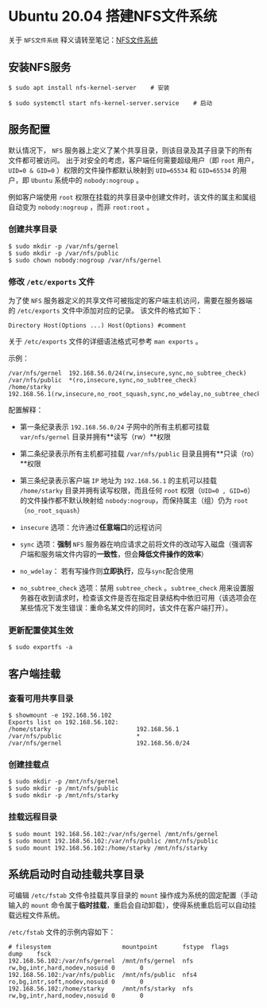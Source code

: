 # Ubuntu 20.04 搭建NFS文件系统

关于 `NFS文件系统` 释义请转至笔记：[NFS文件系统](../../../基础篇/文件系统/nfs/README.md)

## 安装NFS服务

``` shell
$ sudo apt install nfs-kernel-server    # 安装

$ sudo systemctl start nfs-kernel-server.service    # 启动
```

## 服务配置

默认情况下， `NFS` 服务器上定义了某个共享目录，则该目录及其子目录下的所有文件都可被访问。
出于对安全的考虑，客户端任何需要超级用户（即 `root` 用户， `UID=0 & GID=0` ）权限的文件操作都默认映射到 `UID=65534` 和 `GID=65534` 的用户，即 `Ubuntu` 系统中的 `nobody:nogroup` 。

例如客户端使用 `root` 权限在挂载的共享目录中创建文件时，该文件的属主和属组自动变为 `nobody:nogroup` ，而非 `root:root` 。

### 创建共享目录

``` shell
$ sudo mkdir -p /var/nfs/gernel
$ sudo mkdir -p /var/nfs/public
$ sudo chown nobody:nogroup /var/nfs/gernel
```

### 修改 `/etc/exports` 文件

为了使 `NFS` 服务器定义的共享文件可被指定的客户端主机访问，需要在服务器端的 `/etc/exports` 文件中添加对应的记录。
该文件的格式如下：

``` shell
Directory Host(Options ...) Host(Options) #comment
```

关于 `/etc/exports` 文件的详细语法格式可参考 `man exports` 。

示例：

``` shell
/var/nfs/gernel  192.168.56.0/24(rw,insecure,sync,no_subtree_check)
/var/nfs/public  *(ro,insecure,sync,no_subtree_check)
/home/starky 192.168.56.1(rw,insecure,no_root_squash,sync,no_wdelay,no_subtree_check)
```

配置解释：

* 第一条纪录表示 `192.168.56.0/24` 子网中的所有主机都可挂载 `var/nfs/gernel` 目录并拥有**读写（rw）**权限

* 第二条纪录表示所有主机都可挂载 `/var/nfs/public` 目录且拥有**只读（ro）**权限

* 第三条纪录表示客户端 `IP` 地址为 `192.168.56.1` 的主机可以挂载 `/home/starky` 目录并拥有读写权限，而且任何 `root` 权限（`UID=0 , GID=0`）的文件操作都不默认映射给 `nobody:nogroup`，而保持属主（组）仍为 `root`（`no_root_squash`）

* `insecure` 选项：允许通过**任意端口**的远程访问

* `sync` 选项：**强制** `NFS` 服务器在响应请求之前将文件的改动写入磁盘（强调客户端和服务端文件内容的**一致性**，但会**降低文件操作的效率**）

* `no_wdelay`： 若有写操作则**立即执行**，应与`sync`配合使用

* `no_subtree_check` 选项：禁用 `subtree_check` 。`subtree_check` 用来设置服务器在收到请求时，检查该文件是否在指定目录结构中依旧可用（该选项会在某些情况下发生错误：重命名某文件的同时，该文件在客户端打开）。

### 更新配置使其生效

``` shell
$ sudo exportfs -a
```

## 客户端挂载

### 查看可用共享目录

``` shell
$ showmount -e 192.168.56.102
Exports list on 192.168.56.102:
/home/starky                        192.168.56.1
/var/nfs/public                     *
/var/nfs/gernel                     192.168.56.0/24
```

### 创建挂载点

``` shell
$ sudo mkdir -p /mnt/nfs/gernel
$ sudo mkdir -p /mnt/nfs/public
$ sudo mkdir -p /mnt/nfs/starky
```

### 挂载远程目录

``` shell
$ sudo mount 192.168.56.102:/var/nfs/gernel /mnt/nfs/gernel
$ sudo mount 192.168.56.102:/var/nfs/public /mnt/nfs/public
$ sudo mount 192.168.56.102:/home/starky /mnt/nfs/starky
```

## 系统启动时自动挂载共享目录

可编辑 `/etc/fstab` 文件令挂载共享目录的 `mount` 操作成为系统的固定配置（手动输入的 `mount` 命令属于**临时挂载**，重启会自动卸载），使得系统重启后可以自动挂载远程文件系统。

`/etc/fstab` 文件的示例内容如下：

``` shell
# filesystem                    mountpoint       fstype  flags                        dump    fsck
192.168.56.102:/var/nfs/gernel  /mnt/nfs/gernel  nfs     rw,bg,intr,hard,nodev,nosuid 0       0
192.168.56.102:/var/nfs/public  /mnt/nfs/public  nfs4    ro,bg,intr,soft,nodev,nosuid 0       0
192.168.56.102:/home/starky     /mnt/nfs/starky  nfs     rw,bg,intr,hard,nodev,nosuid 0       0
```
